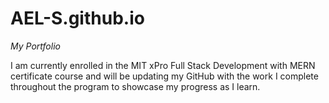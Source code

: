 # AEL-S.github.io

<em> My Portfolio </em>

I am currently enrolled in the MIT xPro Full Stack Development with MERN certificate course and will be updating my GitHub with the work I complete throughout the program to showcase my progress as I learn.
